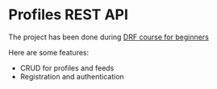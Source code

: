# Profiles REST API
The project has been done during [DRF course for beginners](https://coursehunter.net/course/sozdayte-backend-rest-api-s-pomoshchyu-python-i-django-dlya-nachinayushchih)

Here are some features:
- CRUD for profiles and feeds
- Registration and authentication
